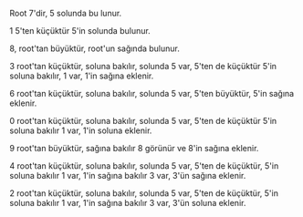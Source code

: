 

Root 7'dir, 5 solunda bu   lunur.

1 5'ten küçüktür 5'in solunda bulunur.

8, root'tan büyüktür, root'un sağında bulunur.

3 root'tan küçüktür, soluna bakılır, solunda 5 var, 5'ten de küçüktür 5'in soluna bakılır, 1 var, 1'in sağına eklenir.

6 root'tan küçüktür, soluna bakılır, solunda 5 var, 5'ten büyüktür, 5'in sağına eklenir.

0 root'tan küçüktür, soluna bakılır, solunda 5 var, 5'ten de küçüktür 5'in soluna bakılır 1 var, 1'in soluna eklenir.

9 root'tan büyüktür, sağına bakılır 8 görünür ve 8'in sağına eklenir.

4 root'tan küçüktür, soluna bakılır, solunda 5 var, 5'ten de küçüktür, 5'in soluna bakılır 1 var, 1'in sağına bakılır 3 var, 3'ün sağına eklenir.

2 root'tan küçüktür, soluna bakılır, solunda 5 var, 5'ten de küçüktür, 5'in soluna bakılır 1 var, 1'in sağına bakılır 3 var, 3'ün soluna eklenir.